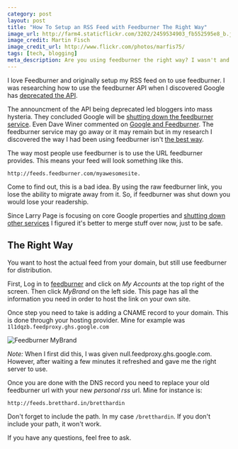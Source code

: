 ```yaml
---
category: post
layout: post
title: "How To Setup an RSS Feed with Feedburner The Right Way"
image_url: http://farm4.staticflickr.com/3202/2459534903_fb552595e8_b.jpg
image_credit: Martin Fisch
image_credit_url: http://www.flickr.com/photos/marfis75/
tags: [tech, blogging]
meta_description: Are you using feedburner the right way? I wasn't and I've been using it for over 5 years.
---
```


I love Feedburner and originally setup my RSS feed on to use feedburner. I was researching how to use the feedburner API when I discovered Google has [deprecated the API][1].

[1]: https://developers.google.com/feedburner/

The announcment of the API being deprecated led bloggers into mass hysteria. They concluded Google will be [shutting down the feedburner service][6]. Even Dave Winer commented on [Google and Feedburner][4]. The feedburner service may go away or it may remain but in my research I discovered the way I had been using feedburner isn't [the best way][5].

The way most people use feedburner is to use the URL feedburner provides. This means your feed will look something like this.

	http://feeds.feedburner.com/myawesomesite.

Come to find out, this is a bad idea. By using the raw feedburner link, you lose the ability to migrate away from it. So, if feedburner was shut down you would lose your readership.

Since Larry Page is focusing on core Google properties and [shutting down other services][2] I figured it's better to merge stuff over now, just to be safe.

[2]: http://suckmytrend.com/2012/07/07/what-has-google-shut-down-after-larry-page-took-over-as-ceo/
[4]: http://threads.scripting.com/8312ByDw/theFutureOfFeedburner
[5]: http://www.feedblitz.com/one-thing-to-do-to-get-your-rss-right/
[6]: http://www.adaptistration.com/blog/2012/10/10/did-you-know-google-is-shutting-down-feedburner/

## The Right Way
You want to host the actual feed from your domain, but still use feedburner for distribution. 

First, Log in to [feedburner][3] and click on _My Accounts_ at the top right of the screen. Then click _MyBrand_ on the left side. This page has all the information you need in order to host the link on your own site.

[3]: http://feedburner.google.com/fb/a/mybrandSubmit

Once step you need to take is adding a CNAME record to your domain. This is done through your hosting provider. Mine for example was `1l1dqzb.feedproxy.ghs.google.com`

![Feedburner MyBrand](http://cl.ly/image/3d070Y2X463N/Screen%20shot%202012-11-14%20at%2012.07.44%20PM.png)

_Note:_ When I first did this, I was given null.feedproxy.ghs.google.com. However, after waiting a few minutes it refreshed and gave me the right server to use.

Once you are done with the DNS record you need to replace your old feedburner url with your new _personal rss_ url. Mine for instance is:

	http://feeds.bretthard.in/bretthardin

Don't forget to include the path. In my case `/bretthardin`. If you don't include your path, it won't work.

If you have any questions, feel free to ask.